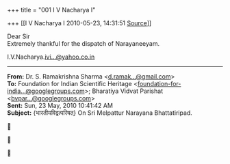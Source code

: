 +++
title = "001 I V Nacharya I"

+++
[[I V Nacharya I	2010-05-23, 14:31:51 [Source](https://groups.google.com/g/bvparishat/c/5Xin90YoZZE)]]



Dear Sir  
Extremely thankful for the dispatch of Narayaneeyam.

I.V.Nacharya.[ivi...@yahoo.co.in]()

------------------------------------------------------------------------

**From:** Dr. S. Ramakrishna Sharma \<[d.ramak...@gmail.com]()\>  
**To:** Foundation for Indian Scientific Heritage \<[foundation-for-india...@googlegroups.com]()\>; Bharatiya Vidvat Parishat \<[bvpar...@googlegroups.com]()\>  
**Sent:** Sun, 23 May, 2010 10:41:42 AM  
**Subject:** {भारतीयविद्वत्परिषत्} On Sri Melpattur Narayana Bhattatiripad.







